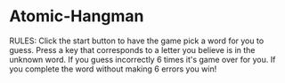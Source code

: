 # Atomic-Hangman
RULES:
  Click the start button to have the game pick a word for you to guess. 
  Press a key that corresponds to a letter you believe is in the unknown word.
  If you guess incorrectly 6 times it's game over for you.
  If you complete the word without making 6 errors you win!
